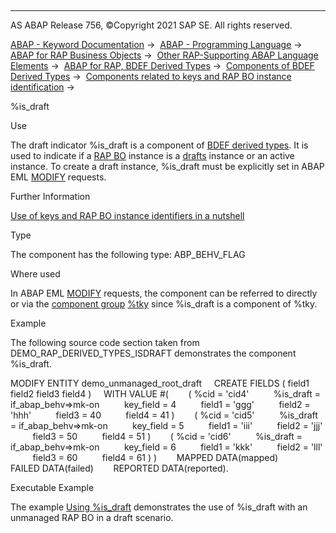   

* * *

AS ABAP Release 756, ©Copyright 2021 SAP SE. All rights reserved.

[ABAP - Keyword Documentation](javascript:call_link\('abenabap.htm'\)) →  [ABAP - Programming Language](javascript:call_link\('abenabap_reference.htm'\)) →  [ABAP for RAP Business Objects](javascript:call_link\('abenabap_for_rap_bos.htm'\)) →  [Other RAP-Supporting ABAP Language Elements](javascript:call_link\('abenabap_rap_other.htm'\)) →  [ABAP for RAP, BDEF Derived Types](javascript:call_link\('abenrpm_derived_types.htm'\)) →  [Components of BDEF Derived Types](javascript:call_link\('abapderived_types_comp.htm'\)) →  [Components related to keys and RAP BO instance identification](javascript:call_link\('abapderived_types_keys_id.htm'\)) → 

%is\_draft

Use

The draft indicator %is\_draft is a component of [BDEF derived types](javascript:call_link\('abenrap_derived_type_glosry.htm'\) "Glossary Entry"). It is used to indicate if a [RAP BO](javascript:call_link\('abenrap_bo_glosry.htm'\) "Glossary Entry") instance is a [drafts](javascript:call_link\('abenbdl_with_draft.htm'\)) instance or an active instance. To create a draft instance, %is\_draft must be explicitly set in ABAP EML [MODIFY](javascript:call_link\('abapmodify_entity_entities.htm'\)) requests.

Further Information

[Use of keys and RAP BO instance identifiers in a nutshell](javascript:call_link\('abapderived_types_keys_identifiers.htm'\))

Type

The component has the following type: ABP\_BEHV\_FLAG

Where used

In ABAP EML [MODIFY](javascript:call_link\('abapmodify_entity_entities.htm'\)) requests, the component can be referred to directly or via the [component group](javascript:call_link\('abencomponent_group_glosry.htm'\) "Glossary Entry") [%tky](javascript:call_link\('abapderived_types_tky.htm'\)) since %is\_draft is a component of %tky.

Example

The following source code section taken from DEMO\_RAP\_DERIVED\_TYPES\_ISDRAFT demonstrates the component %is\_draft.

MODIFY ENTITY demo\_unmanaged\_root\_draft
    CREATE FIELDS ( field1 field2 field3 field4 )
    WITH VALUE #(
       ( %cid = 'cid4'
         %is\_draft = if\_abap\_behv=>mk-on
         key\_field = 4
         field1 = 'ggg'
         field2 = 'hhh'
         field3 = 40
         field4 = 41 )
       ( %cid = 'cid5'
         %is\_draft = if\_abap\_behv=>mk-on
         key\_field = 5
         field1 = 'iii'
         field2 = 'jjj'
         field3 = 50
         field4 = 51 )
       ( %cid = 'cid6'
         %is\_draft = if\_abap\_behv=>mk-on
         key\_field = 6
         field1 = 'kkk'
         field2 = 'lll'
         field3 = 60
         field4 = 61 ) )
       MAPPED DATA(mapped)
       FAILED DATA(failed)
       REPORTED DATA(reported).

Executable Example

The example [Using %is\_draft](javascript:call_link\('abenderived_types_isdraft_abexa.htm'\)) demonstrates the use of %is\_draft with an unmanaged RAP BO in a draft scenario.